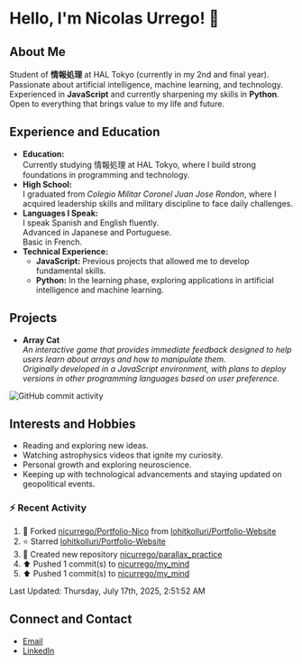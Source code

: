 
# Hello, I'm Nicolas Urrego! 👋

## About Me
Student of **情報処理** at HAL Tokyo (currently in my 2nd and final year).  
Passionate about artificial intelligence, machine learning, and technology.  
Experienced in **JavaScript** and currently sharpening my skills in **Python**.  
Open to everything that brings value to my life and future.

## Experience and Education
- **Education:**  
  Currently studying 情報処理 at HAL Tokyo, where I build strong foundations in programming and technology.
- **High School:**  
  I graduated from *Colegio Militar Coronel Juan Jose Rondon*, where I acquired leadership skills and military discipline to face daily challenges.
- **Languages I Speak:**  
  I speak Spanish and English fluently.  
  Advanced in Japanese and Portuguese.  
  Basic in French.
- **Technical Experience:**  
  - **JavaScript:** Previous projects that allowed me to develop fundamental skills.  
  - **Python:** In the learning phase, exploring applications in artificial intelligence and machine learning.

## Projects
- **Array Cat**  
  *An interactive game that provides immediate feedback designed to help users learn about arrays and how to manipulate them.  
  Originally developed in a JavaScript environment, with plans to deploy versions in other programming languages based on user preference.*

![GitHub commit activity](https://img.shields.io/github/commit-activity/m/nicurrego/ArrayGame)
## Interests and Hobbies
- Reading and exploring new ideas.
- Watching astrophysics videos that ignite my curiosity.
- Personal growth and exploring neuroscience.
- Keeping up with technological advancements and staying updated on geopolitical events.

### :zap: Recent Activity
<!--RECENT_ACTIVITY:start-->
1. 🔱 Forked [nicurrego/Portfolio-Nico](https://github.com/nicurrego/Portfolio-Nico) from [lohitkolluri/Portfolio-Website](https://github.com/lohitkolluri/Portfolio-Website)<br>
2. ⭐ Starred [lohitkolluri/Portfolio-Website](https://github.com/lohitkolluri/Portfolio-Website)<br>
3. 📔 Created new repository [nicurrego/parallax_practice](https://github.com/nicurrego/parallax_practice)<br>
4. ⬆️ Pushed 1 commit(s) to [nicurrego/my_mind](https://github.com/nicurrego/my_mind)<br>
5. ⬆️ Pushed 1 commit(s) to [nicurrego/my_mind](https://github.com/nicurrego/my_mind)<br>
<!--RECENT_ACTIVITY:end-->

<!--RECENT_ACTIVITY:last_update-->
Last Updated: Thursday, July 17th, 2025, 2:51:52 AM
<!--RECENT_ACTIVITY:last_update_end-->

## Connect and Contact
- [Email](mailto:nicurrego+github@gmail.com)  
- [LinkedIn](https://www.linkedin.com/in/nicolasurregodiaz)




